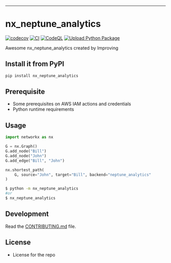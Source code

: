 
---
# nx_neptune_analytics

[![codecov](https://codecov.io/gh/Bit-Quill/nx-neptune-analytics/branch/main/graph/badge.svg?token=nx-neptune-analytics_token_here)](https://codecov.io/gh/Bit-Quill/nx-neptune-analytics)
[![CI](https://github.com/Bit-Quill/nx-neptune-analytics/actions/workflows/main.yml/badge.svg)](https://github.com/Bit-Quill/nx-neptune-analytics/actions/workflows/main.yml)
[![CodeQL](https://https://github.com/Bit-Quill/nx-neptune-analytics/actions/workflows/codeql.yml/badge.svg)](https://github.com/Bit-Quill/nx-neptune-analytics/actions/workflows/codeql.yml)
[![Upload Python Package](https://github.com/Bit-Quill/nx-neptune-analytics/actions/workflows/release.yml/badge.svg)](https://github.com/Bit-Quill/nx-neptune-analytics/actions/workflows/release.yml)



Awesome nx_neptune_analytics created by Improving

## Install it from PyPI

```bash
pip install nx_neptune_analytics
```

## Prerequisite 
 - Some prerequisites on AWS IAM actions and credentials 
 - Python runtime requirements

## Usage

```py
import networkx as nx

G = nx.Graph()
G.add_node("Bill")
G.add_node("John")
G.add_edge("Bill", "John")

nx.shortest_path(
    G, source="John", target="Bill", backend="neptune_analytics"
)
```

```bash
$ python -m nx_neptune_analytics
#or
$ nx_neptune_analytics
```

## Development

Read the [CONTRIBUTING.md](CONTRIBUTING.md) file.


## License
- License for the repo